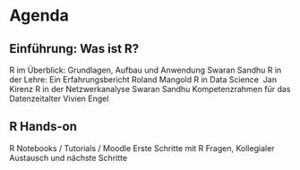 # Agenda

## Einführung: Was ist R?
R im Überblick: Grundlagen, Aufbau und Anwendung Swaran Sandhu
R in der Lehre: Ein Erfahrungsbericht Roland Mangold
R in Data Science  Jan Kirenz
R in der Netzwerkanalyse Swaran Sandhu
Kompetenzrahmen für das Datenzeitalter Vivien Engel

## R Hands-on 
R Notebooks / Tutorials / Moodle Erste Schritte mit R
Fragen, Kollegialer Austausch und nächste Schritte
